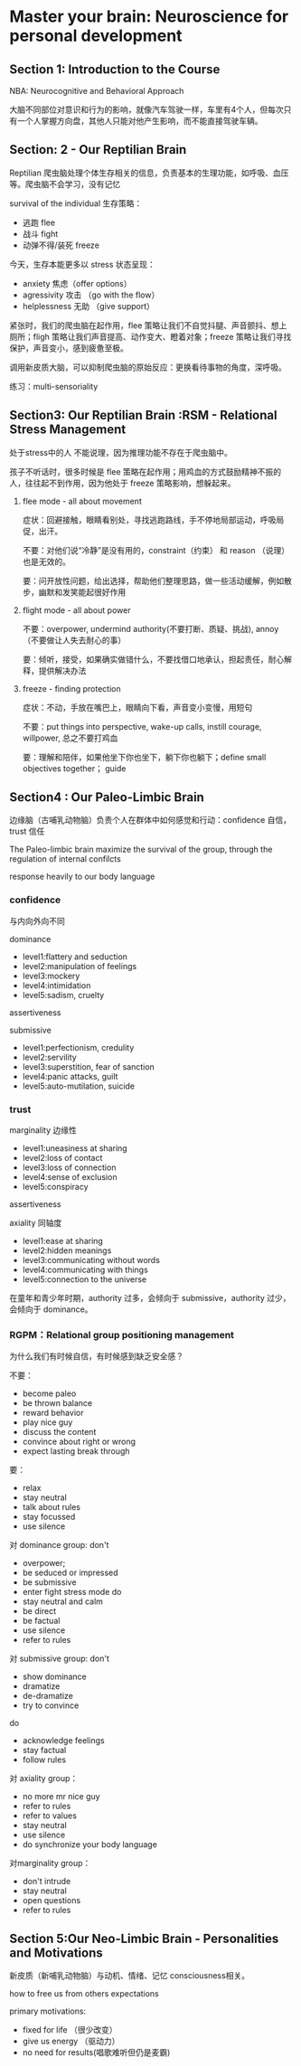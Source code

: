 # Master your brain: Neuroscience for personal development

## Section 1: Introduction to the Course

NBA: Neurocognitive and Behavioral Approach

大脑不同部位对意识和行为的影响，就像汽车驾驶一样，车里有4个人，但每次只有一个人掌握方向盘，其他人只能对他产生影响，而不能直接驾驶车辆。

## Section: 2 - Our Reptilian Brain

Reptilian 爬虫脑处理个体生存相关的信息，负责基本的生理功能，如呼吸、血压等。爬虫脑不会学习，没有记忆

survival of the individual  生存策略：
- 逃跑 flee
- 战斗 fight
- 动弹不得/装死 freeze

今天，生存本能更多以 stress 状态呈现：
- anxiety 焦虑（offer options）
- agressivity 攻击 （go with the flow）
- helplessness 无助 （give support）

紧张时，我们的爬虫脑在起作用，flee 策略让我们不自觉抖腿、声音颤抖、想上厕所；fligh 策略让我们声音提高、动作变大、瞪着对象；freeze 策略让我们寻找保护，声音变小，感到疲惫至极。

调用新皮质大脑，可以抑制爬虫脑的原始反应：更换看待事物的角度，深呼吸。

练习：multi-sensoriality

## Section3: Our Reptilian Brain :RSM - Relational Stress Management

处于stress中的人 不能说理，因为推理功能不存在于爬虫脑中。

孩子不听话时，很多时候是 flee 策略在起作用；用鸡血的方式鼓励精神不振的人，往往起不到作用，因为他处于 freeze 策略影响，想躲起来。

1. flee mode - all about movement

	症状：回避接触，眼睛看别处，寻找逃跑路线，手不停地局部运动，呼吸局促，出汗。
	
	不要：对他们说“冷静”是没有用的，constraint（约束） 和 reason （说理）也是无效的。
	
	要：问开放性问题，给出选择，帮助他们整理思路，做一些活动缓解，例如散步，幽默和发笑能起很好作用

2. flight mode - all about power

	不要：overpower,  undermind authority(不要打断、质疑、挑战),  annoy（不要做让人失去耐心的事）

	要：倾听，接受，如果确实做错什么，不要找借口地承认，担起责任，耐心解释，提供解决办法

3. freeze - finding protection

	症状：不动，手放在嘴巴上，眼睛向下看，声音变小变慢，用短句
	
	不要：put things into perspective, wake-up calls, instill courage, willpower, 总之不要打鸡血

	要：理解和陪伴，如果他坐下你也坐下，躺下你也躺下；define small objectives together； guide
	
## Section4 : Our Paleo-Limbic Brain
边缘脑（古哺乳动物脑）负责个人在群体中如何感觉和行动：confidence 自信，trust 信任

The Paleo-limbic brain maximize the survival of the group, through the regulation of internal confilcts

response heavily to our body language

### confidence
与内向外向不同

dominance

- level1:flattery and seduction
- level2:manipulation of feelings
- level3:mockery
- level4:intimidation
- level5:sadism, cruelty

assertiveness

submissive

- level1:perfectionism, credulity
- level2:servility
- level3:superstition, fear of sanction
- level4:panic attacks, guilt
- level5:auto-mutilation, suicide

### trust

marginality 边缘性

- level1:uneasiness at sharing
- level2:loss of contact
- level3:loss of connection
- level4:sense of exclusion
- level5:conspiracy

assertiveness

axiality 同轴度

- level1:ease at sharing
- level2:hidden meanings
- level3:communicating without words
- level4:communicating with things
- level5:connection to the universe

在童年和青少年时期，authority 过多，会倾向于 submissive，authority 过少，会倾向于 dominance。

### RGPM：Relational group positioning management
为什么我们有时候自信，有时候感到缺乏安全感？

不要： 
- become paleo
- be thrown balance
- reward behavior
- play nice guy
- discuss the content 
- convince about right or wrong 
- expect lasting break through

要：
- relax 
- stay neutral 
- talk about rules 
- stay focussed 
- use silence

对 dominance group: 
don't
- overpower;
- be seduced or impressed
- be submissive
- enter fight stress mode
do
- stay neutral and calm
- be direct
- be factual
- use silence
- refer to rules 

对 submissive group:
don't
- show dominance
- dramatize
- de-dramatize
- try to convince

do
- acknowledge feelings
- stay factual
- follow rules

对 axiality group：
- no more mr nice guy
- refer to rules
- refer to values
- stay neutral
- use silence
- do synchronize your body language

对marginality group：
- don't intrude
- stay neutral
- open questions
- refer to rules

## Section 5:Our Neo-Limbic Brain - Personalities and Motivations
新皮质（新哺乳动物脑）与动机、情绪、记忆 consciousness相关。

how to free us from others expectations

primary motivations:
- fixed for life （很少改变）
- give us energy （驱动力）
- no need for results(唱歌难听但仍是麦霸)

